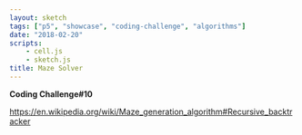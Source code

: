 ```yaml
---
layout: sketch
tags: ["p5", "showcase", "coding-challenge", "algorithms"]
date: "2018-02-20"
scripts: 
    - cell.js
    - sketch.js
title: Maze Solver
---
```


**Coding Challenge#10**

<https://en.wikipedia.org/wiki/Maze_generation_algorithm#Recursive_backtracker>